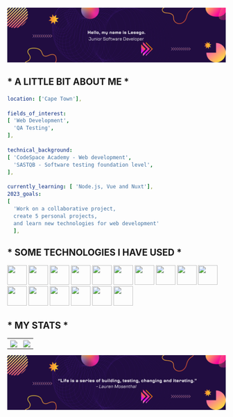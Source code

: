 ![header](modern-banner.png)

## * A LITTLE BIT ABOUT ME *

```yaml
location: ['Cape Town'],

fields_of_interest:
[ 'Web Development',
  'QA Testing',
],

technical_background: 
[ 'CodeSpace Academy - Web development',
  'SASTQB - Software testing foundation level',
],

currently_learning: [ 'Node.js, Vue and Nuxt'],
2023_goals: 
[
  'Work on a collaborative project,
  create 5 personal projects,
  and learn new technologies for web development'
  ],
```

## * SOME TECHNOLOGIES I HAVE USED *
<p>
<img src="https://cdn.jsdelivr.net/gh/devicons/devicon/icons/figma/figma-plain.svg" width="45" height="45"/>
<img src="https://cdn.jsdelivr.net/gh/devicons/devicon/icons/vscode/vscode-plain.svg" width="45" height="45" />
<img src="https://cdn.jsdelivr.net/gh/devicons/devicon/icons/vagrant/vagrant-plain.svg" width="45" height="45"/>
<img src="https://cdn.jsdelivr.net/gh/devicons/devicon/icons/nuxtjs/nuxtjs-plain.svg" width="45" height="45"/>
<img src="https://cdn.jsdelivr.net/gh/devicons/devicon/icons/github/github-original.svg" width="45" height="45" />
<img src="https://cdn.jsdelivr.net/gh/devicons/devicon/icons/c/c-line.svg" width="45" height="45"/>
<img src="https://cdn.jsdelivr.net/gh/devicons/devicon/icons/canva/canva-original.svg" width="45" height="45"/>
<img src="https://cdn.jsdelivr.net/gh/devicons/devicon/icons/css3/css3-plain.svg" width="45" height="45" />
<img src="https://cdn.jsdelivr.net/gh/devicons/devicon/icons/gimp/gimp-plain.svg" width="45" height="45"/>
<img src="https://cdn.jsdelivr.net/gh/devicons/devicon/icons/html5/html5-plain.svg" width="45" height="45"/>
<img src="https://cdn.jsdelivr.net/gh/devicons/devicon/icons/javascript/javascript-plain.svg" width="45" height="45"/>
<img src="https://cdn.jsdelivr.net/gh/devicons/devicon/icons/linux/linux-original.svg" width="45" height="45"/>
<img src="https://cdn.jsdelivr.net/gh/devicons/devicon/icons/nodejs/nodejs-plain.svg" width="45" height="45"/>
<img src="https://cdn.jsdelivr.net/gh/devicons/devicon/icons/slack/slack-original.svg" width="45" height="45"/>
<img src="https://cdn.jsdelivr.net/gh/devicons/devicon/icons/vuejs/vuejs-plain.svg" width="45" height="45"/>
<img src="https://cdn.jsdelivr.net/gh/devicons/devicon/icons/vim/vim-plain.svg" width="45" height="45"/>         
<p/>

## * MY STATS *
<table>
  <tr>
    <td>
      <a href="https://github.com/anuraghazra/convoychat">
      <img align="center" src="https://github-readme-stats.vercel.app/api/top-langs/?username=Chiloane-lt&layout=compact&theme=synthwave"/>
</a>
    </td>
   <td>
     <a href="https://github.com/anuraghazra/github-readme-stats">
  <img align="center" src="https://github-readme-stats.vercel.app/api?username=Chiloane-lt&rank_icon=github&theme=synthwave&show_icons=true&hide=stars,prs"/>
</a>
    </td>
  </tr>
</table>

![footer](modern-footer.png)


